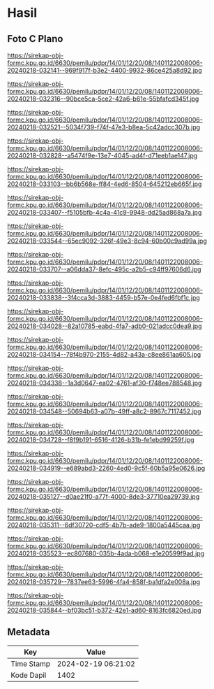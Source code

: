 # Hasil

## Foto C Plano

https://sirekap-obj-formc.kpu.go.id/6630/pemilu/pdpr/14/01/12/20/08/1401122008006-20240218-032141--969f917f-b3e2-4400-9932-86ce425a8d92.jpg

https://sirekap-obj-formc.kpu.go.id/6630/pemilu/pdpr/14/01/12/20/08/1401122008006-20240218-032316--90bce5ca-5ce2-42a6-b61e-55bfafcd345f.jpg

https://sirekap-obj-formc.kpu.go.id/6630/pemilu/pdpr/14/01/12/20/08/1401122008006-20240218-032521--5034f739-f74f-47e3-b8ea-5c42adcc307b.jpg

https://sirekap-obj-formc.kpu.go.id/6630/pemilu/pdpr/14/01/12/20/08/1401122008006-20240218-032828--a5474f9e-13e7-4045-ad4f-d71eeb1ae147.jpg

https://sirekap-obj-formc.kpu.go.id/6630/pemilu/pdpr/14/01/12/20/08/1401122008006-20240218-033103--bb6b568e-ff84-4ed6-8504-645212eb665f.jpg

https://sirekap-obj-formc.kpu.go.id/6630/pemilu/pdpr/14/01/12/20/08/1401122008006-20240218-033407--f5105bfb-4c4a-41c9-9948-dd25ad868a7a.jpg

https://sirekap-obj-formc.kpu.go.id/6630/pemilu/pdpr/14/01/12/20/08/1401122008006-20240218-033544--65ec9092-326f-49e3-8c94-60b00c9ad99a.jpg

https://sirekap-obj-formc.kpu.go.id/6630/pemilu/pdpr/14/01/12/20/08/1401122008006-20240218-033707--a06dda37-8efc-495c-a2b5-c94ff97606d6.jpg

https://sirekap-obj-formc.kpu.go.id/6630/pemilu/pdpr/14/01/12/20/08/1401122008006-20240218-033838--3f4cca3d-3883-4459-b57e-0e4fed6fbf1c.jpg

https://sirekap-obj-formc.kpu.go.id/6630/pemilu/pdpr/14/01/12/20/08/1401122008006-20240218-034028--82a10785-eabd-4fa7-adb0-021adcc0dea9.jpg

https://sirekap-obj-formc.kpu.go.id/6630/pemilu/pdpr/14/01/12/20/08/1401122008006-20240218-034154--78f4b970-2155-4d82-a43a-c8ee861aa605.jpg

https://sirekap-obj-formc.kpu.go.id/6630/pemilu/pdpr/14/01/12/20/08/1401122008006-20240218-034338--1a3d0647-ea02-4761-af30-f748ee788548.jpg

https://sirekap-obj-formc.kpu.go.id/6630/pemilu/pdpr/14/01/12/20/08/1401122008006-20240218-034548--50694b63-a07b-49ff-a8c2-8967c7117452.jpg

https://sirekap-obj-formc.kpu.go.id/6630/pemilu/pdpr/14/01/12/20/08/1401122008006-20240218-034728--f8f9b191-6516-4126-b31b-fe1ebd99259f.jpg

https://sirekap-obj-formc.kpu.go.id/6630/pemilu/pdpr/14/01/12/20/08/1401122008006-20240218-034919--e689abd3-2260-4ed0-9c5f-60b5a95e0626.jpg

https://sirekap-obj-formc.kpu.go.id/6630/pemilu/pdpr/14/01/12/20/08/1401122008006-20240218-035127--d0ae21f0-a77f-4000-8de3-37710ea29739.jpg

https://sirekap-obj-formc.kpu.go.id/6630/pemilu/pdpr/14/01/12/20/08/1401122008006-20240218-035311--6df30720-cdf5-4b7b-ade9-1800a5445caa.jpg

https://sirekap-obj-formc.kpu.go.id/6630/pemilu/pdpr/14/01/12/20/08/1401122008006-20240218-035523--ec807680-035b-4ada-b068-e1e20599f9ad.jpg

https://sirekap-obj-formc.kpu.go.id/6630/pemilu/pdpr/14/01/12/20/08/1401122008006-20240218-035729--7837ee63-5996-4fa4-858f-ba1dfa2e008a.jpg

https://sirekap-obj-formc.kpu.go.id/6630/pemilu/pdpr/14/01/12/20/08/1401122008006-20240218-035844--bf03bc51-b372-42e1-ad60-8163fc6820ed.jpg


## Metadata

| Key        | Value               |
| ---------- | ------------------- |
| Time Stamp | 2024-02-19 06:21:02 |
| Kode Dapil | 1402                |




